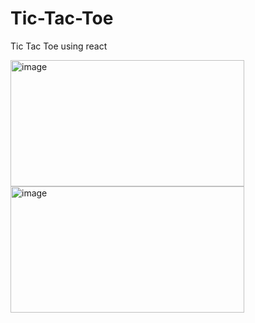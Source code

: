 # Tic-Tac-Toe
Tic Tac Toe using react


<img width="374" height="202" alt="image" src="https://github.com/user-attachments/assets/07f3425f-7d4d-46b0-bd5c-3a8f4f56064a" />

<img width="374" height="202" alt="image" src="https://github.com/user-attachments/assets/338fb1d7-5c92-4180-a8c7-7d6a8cca2a7a" />

